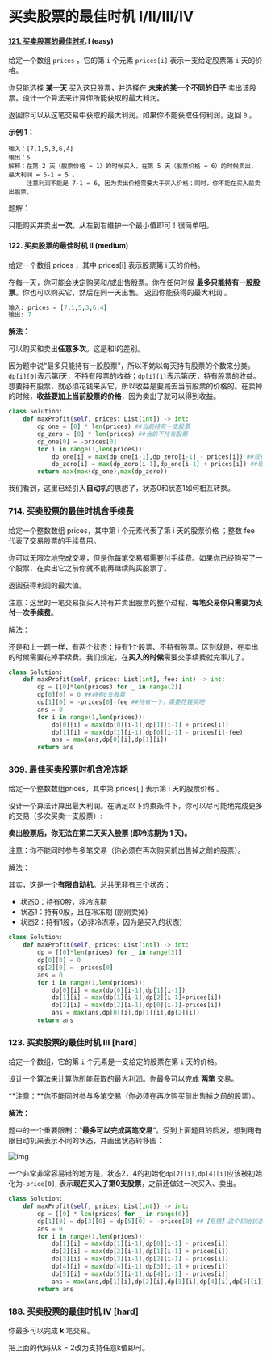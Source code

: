 # 买卖股票的最佳时机 I/II/III/IV

#### [121. 买卖股票的最佳时机](https://leetcode.cn/problems/best-time-to-buy-and-sell-stock/) I (easy)

给定一个数组 `prices` ，它的第 `i` 个元素 `prices[i]` 表示一支给定股票第 `i` 天的价格。

你只能选择 **某一天** 买入这只股票，并选择在 **未来的某一个不同的日子** 卖出该股票。设计一个算法来计算你所能获取的最大利润。

返回你可以从这笔交易中获取的最大利润。如果你不能获取任何利润，返回 `0` 。

**示例 1：**

```
输入：[7,1,5,3,6,4]
输出：5
解释：在第 2 天（股票价格 = 1）的时候买入，在第 5 天（股票价格 = 6）的时候卖出，最大利润 = 6-1 = 5 。
     注意利润不能是 7-1 = 6, 因为卖出价格需要大于买入价格；同时，你不能在买入前卖出股票。
```

题解：

只能购买并卖出**一次**。从左到右维护一个最小值即可！很简单吧。

#### 122. 买卖股票的最佳时机 II (medium)

给定一个数组 prices ，其中 prices[i] 表示股票第 i 天的价格。

在每一天，你可能会决定购买和/或出售股票。你在任何时候 **最多只能持有一股股票**。你也可以购买它，然后在同一天出售。
返回你能获得的最大利润 。

```python
输入: prices = [7,1,5,3,6,4]
输出: 7
```

**解法：**

可以购买和卖出**任意多次**。这是和I的差别。

因为题中说“最多只能持有一股股票”，所以不妨以每天持有股票的个数来分类。`dp[i][0]`表示第i天，不持有股票的收益；`dp[i][1]`表示第i天，持有股票的收益。想要持有股票，就必须花钱来买它，所以收益是要减去当前股票的价格的。在卖掉的时候，**收益要加上当前股票的价格**，因为卖出了就可以得到收益。

```python
class Solution:
    def maxProfit(self, prices: List[int]) -> int:
        dp_one = [0] * len(prices) ##当前持有一支股票
        dp_zero = [0] * len(prices) ##当前不持有股票
        dp_one[0] = -prices[0]
        for i in range(1,len(prices)):
            dp_one[i] = max(dp_one[i-1],dp_zero[i-1] - prices[i]) ##现在买入
            dp_zero[i] = max(dp_zero[i-1],dp_one[i-1] + prices[i]) ##现在卖出
        return max(max(dp_one),max(dp_zero))
```

我们看到，这里已经引入**自动机**的思想了，状态0和状态1如何相互转换。



### 714. 买卖股票的最佳时机含手续费

给定一个整数数组 prices，其中第 i 个元素代表了第 i 天的股票价格 ；整数 fee 代表了交易股票的手续费用。

你可以无限次地完成交易，但是你每笔交易都需要付手续费。如果你已经购买了一个股票，在卖出它之前你就不能再继续购买股票了。

返回获得利润的最大值。

注意：这里的一笔交易指买入持有并卖出股票的整个过程，**每笔交易你只需要为支付一次手续费**。

解法：

还是和上一题一样，有两个状态：持有1个股票、不持有股票。区别就是，在卖出的时候需要花掉手续费。我们规定，在**买入的时候**需要交手续费就完事儿了。

```python
class Solution:
    def maxProfit(self, prices: List[int], fee: int) -> int:
        dp = [[0]*len(prices) for _ in range(2)]
        dp[0][0] = 0 ##持有0支股票
        dp[1][0] = -prices[0]-fee ##持有一个，需要花钱买吧
        ans = 0
        for i in range(1,len(prices)):
            dp[0][i] = max(dp[0][i-1],dp[1][i-1] + prices[i])
            dp[1][i] = max(dp[1][i-1],dp[0][i-1] - prices[i]-fee)
            ans = max(ans,dp[0][i],dp[1][i])
        return ans
```



### 309. 最佳买卖股票时机含冷冻期

给定一个整数数组prices，其中第  prices[i] 表示第 i 天的股票价格 。

设计一个算法计算出最大利润。在满足以下约束条件下，你可以尽可能地完成更多的交易（多次买卖一支股票）:

**卖出股票后，你无法在第二天买入股票 (即冷冻期为 1 天)。**

注意：你不能同时参与多笔交易（你必须在再次购买前出售掉之前的股票）。

解法：

其实，这是一个**有限自动机**。总共无非有三个状态：

- 状态0：持有0股，非冷冻期
- 状态1：持有0股，且在冷冻期 (刚刚卖掉)
- 状态2：持有1股，（必非冷冻期，因为是买入的状态）



```python
class Solution:
    def maxProfit(self, prices: List[int]) -> int:
        dp = [[0]*len(prices) for _ in range(3)]
        dp[0][0] = 0
        dp[2][0] = -prices[0]
        ans = 0
        for i in range(1,len(prices)):
            dp[0][i] = max(dp[0][i-1],dp[1][i-1])
            dp[1][i] = max(dp[1][i-1],dp[2][i-1]+prices[i])
            dp[2][i] = max(dp[2][i-1],dp[0][i-1]-prices[i])
            ans = max(ans,dp[0][i],dp[1][i],dp[2][i])
        return ans
```



### 123. 买卖股票的最佳时机 III [hard]

给定一个数组，它的第 `i` 个元素是一支给定的股票在第 `i` 天的价格。

设计一个算法来计算你所能获取的最大利润。你最多可以完成 **两笔** 交易。

**注意：**你不能同时参与多笔交易（你必须在再次购买前出售掉之前的股票）。

**解法：**

题中的一个重要限制：“**最多可以完成两笔交易**”。受到上面题目的启发，想到用有限自动机来表示不同的状态，并画出状态转移图：

![img](https://pic1.zhimg.com/80/v2-3abd42ba6c29475ddd9ef060500b72ce_1440w.png)



一个非常非常容易错的地方是，状态2，4的初始化`dp[2][i],dp[4][i]`应该被初始化为`-price[0]`, 表示**现在买入了第0支股票**，之前还做过一次买入、卖出。

```python
class Solution:
    def maxProfit(self, prices: List[int]) -> int:
        dp = [[0] * len(prices) for _ in range(6)]
        dp[1][0] = dp[3][0] = dp[5][0] = -prices[0] ##【易错】这个初始状态容易忽略！
        ans = 0
        for i in range(1,len(prices)):
            dp[1][i] = max(dp[1][i-1],dp[0][i-1] - prices[i])
            dp[2][i] = max(dp[2][i-1],dp[1][i-1] + prices[i])
            dp[3][i] = max(dp[3][i-1],dp[2][i-1] - prices[i])
            dp[4][i] = max(dp[4][i-1],dp[3][i-1] + prices[i])
            dp[5][i] = max(dp[5][i-1],dp[4][i-1] - prices[i])
            ans = max(ans,dp[1][i],dp[2][i],dp[3][i],dp[4][i],dp[5][i])
        return ans
```



### 188. 买卖股票的最佳时机 IV [hard]

你最多可以完成 **k** 笔交易。

把上面的代码从k = 2改为支持任意k值即可。

